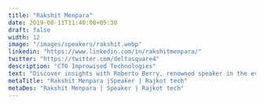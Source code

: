```yaml
---
title: "Rakshit Menpara"
date: 2019-08-11T11:40:08+05:30
draft: false
width: 12
image: "/images/speakers/rakshit.webp"
linkedin: "https://www.linkedin.com/in/rakshitmenpara/"
twitter: "https://twitter.com/deltasquare4"
description: "CTO Improwised Technologies"
text: "Discover insights with Roberto Berry, renowned speaker in the events industry. Join us at Eventchamp for an unforgettable experience."
metaTitle: "Rakshit Menpara |Speaker | Rajkot tech"
metaDes: "Rakshit Menpara | Speaker | Rajkot tech"
---
```

 